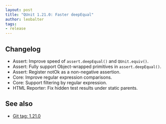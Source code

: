 ```yaml
---
layout: post
title: "QUnit 1.21.0: Faster deepEqual"
author: leobalter
tags:
- release
---
```


## Changelog

* Assert: Improve speed of `assert.deepEqual()` and `QUnit.equiv()`.
* Assert: Fully support Object-wrapped primitives in `assert.deepEqual()`.
* Assert: Register notOk as a non-negative assertion.
* Core: Improve regular expression comparisons.
* Core: Support filtering by regular expression.
* HTML Reporter: Fix hidden test results under static parents.

## See also

* [Git tag: 1.21.0](https://github.com/qunitjs/qunit/releases/tag/1.21.0)
